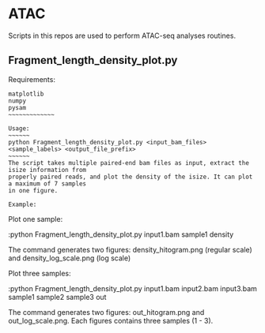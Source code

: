 ATAC
====

Scripts in this repos are used to perform ATAC-seq analyses routines.

Fragment_length_density_plot.py
-------------------------------

Requirements:
~~~~~~~~~~~~~~
matplotlib
numpy
pysam
~~~~~~~~~~~~~

Usage:
~~~~~~
python Fragment_length_density_plot.py <input_bam_files> <sample_labels> <output_file_prefix>
~~~~~~
The script takes multiple paired-end bam files as input, extract the isize information from 
properly paired reads, and plot the density of the isize. It can plot a maximum of 7 samples
in one figure.

Example:
~~~~~~~~~~~~~~~~
Plot one sample:

:python Fragment_length_density_plot.py input1.bam sample1 density

The command generates two figures: density_hitogram.png (regular scale) and density_log_scale.png (log scale)

Plot three samples:

:python Fragment_length_density_plot.py input1.bam input2.bam input3.bam sample1 sample2 sample3 out

The command generates two figures: out_hitogram.png and out_log_scale.png. Each figures contains three samples (1 - 3).
~~~~~~~~~~~~~~~~
